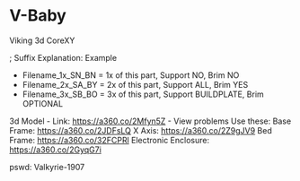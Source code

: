 # V-Baby
Viking 3d CoreXY

; Suffix Explanation:
Example
- Filename_1x_SN_BN = 1x of this part, Support NO, Brim NO
- Filename_2x_SA_BY = 2x of this part, Support ALL, Brim YES
- Filename_3x_SB_BO = 3x of this part, Support BUILDPLATE, Brim OPTIONAL
 
3d Model - Link: https://a360.co/2Mfyn5Z - View problems
Use these:
Base Frame: https://a360.co/2JDFsLQ
X Axis: https://a360.co/2Z9gJV9
Bed Frame: https://a360.co/32FCPRl
Electronic Enclosure: https://a360.co/2GyqG7i

pswd: Valkyrie-1907

